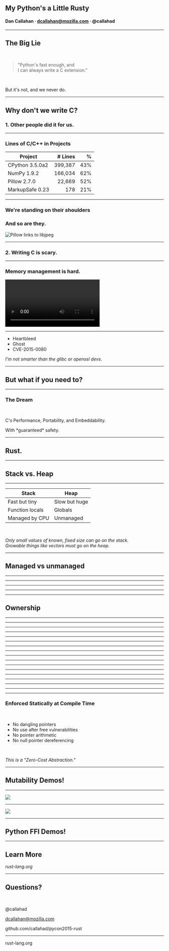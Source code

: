 ## My Python's a Little Rusty

#### Dan Callahan &middot; dcallahan@mozilla.com &middot; @callahad

---

## The Big Lie

<br>

> "Python's fast enough, and <br>
> I can always write a C extension."

<br>

But it's not, and we never do.
<!-- .element: class="fragment" -->

---

## Why don't we write C?

### 1. Other people did it for us.

***

### Lines of C/C++ in Projects

|     Project     | # Lines |  %  |
| --------------- | -------:| ---:|
| CPython 3.5.0a2 | 399,387 | 43% |
| NumPy 1.9.2     | 166,034 | 62% |
| Pillow 2.7.0    |  22,669 | 52% |
| MarkupSafe 0.23 |     178 | 21% |

***

### We're standing on their shoulders

### And so are they.
<!-- .element: class="fragment" -->

![Pillow links to libjpeg](img/libjpeg.png)
<!-- .element: class="fragment" style="max-height: 65%; max-width: 65%;" -->

***

### 2. Writing C is **scary**.

***

### Memory management is **hard**.

<video data-autoplay class="stretch" src="img/ghostride.mp4"></video>

***

- Heartbleed
- Ghost <!-- .element: class="fragment" -->
- CVE-2015-0080 <!-- .element: class="fragment" -->

_I'm not smarter than the glibc or openssl devs._
<!-- .element: class="fragment" -->

---

## But what if you **need** to?

***

### The Dream

<br>

<span class="fragment">C's Performance</span><span class="fragment">, Portability</span><span class="fragment">, and Embeddability.</span>

<!-- .element: class="fragment" --> With *guaranteed* safety.

---

## Rust.

---

## Stack vs. Heap

***

|      Stack      |     Heap      |
| --------------- | ------------- |
| Fast but tiny   | Slow but huge |
| Function locals | Globals       |
| Managed by CPU  | Unmanaged     |

<br>

_Only small values of known, fixed size can go on the stack.
<br>
Growable things like vectors must go on the heap._

---

## Managed vs unmanaged

***
<!-- .slide: data-background-transition="none" data-background="img/ownership/01.jpg" -->
***
<!-- .slide: data-background-transition="none" data-background="img/ownership/02.jpg" -->
***
<!-- .slide: data-background-transition="none" data-background="img/ownership/03.jpg" -->
***
<!-- .slide: data-background-transition="none" data-background="img/ownership/04.jpg" -->

---

## Ownership

<!-- .slide: data-background-transition="none" -->

***
<!-- .slide: data-background-transition="none" data-background="img/ownership/05.jpg" -->
***
<!-- .slide: data-background-transition="none" data-background="img/ownership/06.jpg" -->
***
<!-- .slide: data-background-transition="none" data-background="img/ownership/07.jpg" -->
***
<!-- .slide: data-background-transition="none" data-background="img/ownership/08.jpg" -->
***
<!-- .slide: data-background-transition="none" data-background="img/ownership/09.jpg" -->
***
<!-- .slide: data-background-transition="none" data-background="img/ownership/10.jpg" -->
***
<!-- .slide: data-background-transition="none" data-background="img/ownership/11.jpg" -->
***
<!-- .slide: data-background-transition="none" data-background="img/ownership/12.jpg" -->
***
<!-- .slide: data-background-transition="none" data-background="img/ownership/13.jpg" -->
***
<!-- .slide: data-background-transition="none" data-background="img/ownership/14.jpg" -->
***
<!-- .slide: data-background-transition="none" data-background="img/ownership/15.jpg" -->
***
<!-- .slide: data-background-transition="none" data-background="img/ownership/16.jpg" -->
***
<!-- .slide: data-background-transition="none" data-background="img/ownership/17.jpg" -->
***
<!-- .slide: data-background-transition="none" data-background="img/ownership/18.jpg" -->
***
<!-- .slide: data-background-transition="none" data-background="img/ownership/19.jpg" -->
***
<!-- .slide: data-background-transition="none" data-background="img/ownership/20.jpg" -->
***

### Enforced Statically at Compile Time

<br>

- No dangling pointers
- No use after free vulnerabilities
- No pointer arithmetic
- No null pointer dereferencing

<br>

_This is a "Zero-Cost Abstraction."_

---

## Mutability Demos!

---

![](img/servo-github.png)
<!-- .element: style="margin-top: -5%;" -->

---

![](img/servo-reddit.png)
<!-- .element: style="margin-top: -5%;" -->

---

## Python FFI Demos!

---

## Learn More

_rust-lang.org_

---

## Questions?

<br>

@callahad

dcallahan@mozilla.com

github.com/callahad/pycon2015-rust

___

rust-lang.org
